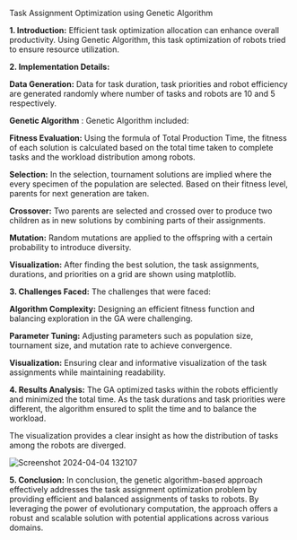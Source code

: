 Task Assignment Optimization using Genetic Algorithm

**1. Introduction:**
Efficient task optimization allocation can enhance overall productivity. Using Genetic Algorithm, this task optimization of robots tried to ensure resource utilization.

**2. Implementation Details:**

 **Data Generation:** Data for task duration, task priorities and robot efficiency are generated randomly where number of tasks and robots are 10 and 5 respectively. 

 **Genetic Algorithm** : Genetic Algorithm included: 

 **Fitness Evaluation:** Using the formula of Total Production Time, the fitness of each solution is calculated based on the total time taken to complete tasks and the workload distribution among robots.
 
 **Selection:** In the selection, tournament solutions are implied where the every specimen of the population are selected. Based on their fitness level, parents for next generation are taken.
 
 **Crossover:** Two parents are selected and crossed over to produce two children as in new solutions by combining parts of their assignments.
 
 **Mutation:** Random mutations are applied to the offspring with a certain probability to introduce diversity.
 
 **Visualization:** After finding the best solution, the task assignments, durations, and priorities on a grid are shown using matplotlib.

**3. Challenges Faced:** The challenges that were faced:

 **Algorithm Complexity:** Designing an efficient fitness function and balancing exploration in the GA were challenging.

 **Parameter Tuning:** Adjusting parameters such as population size, tournament size, and mutation rate to achieve convergence.
 
 **Visualization:** Ensuring clear and informative visualization of the task assignments while maintaining readability.

**4. Results Analysis:**
The GA optimized tasks within the robots efficiently and minimized the total time. As the task durations and task priorities were different, the algorithm ensured to split the time and to balance the workload.

The visualization provides a clear insight as how the distribution of tasks among the robots are diverged.

![Screenshot 2024-04-04 132107](https://github.com/NourinHridy/CSE366-4--2021-1-60-102/assets/116054361/5220e31c-871d-40fb-9f30-a26c33859834)


**5. Conclusion:**
In conclusion, the genetic algorithm-based approach effectively addresses the task assignment optimization problem by providing efficient and balanced assignments of tasks to robots. By leveraging the power of evolutionary computation, the approach offers a robust and scalable solution with potential applications across various domains.
